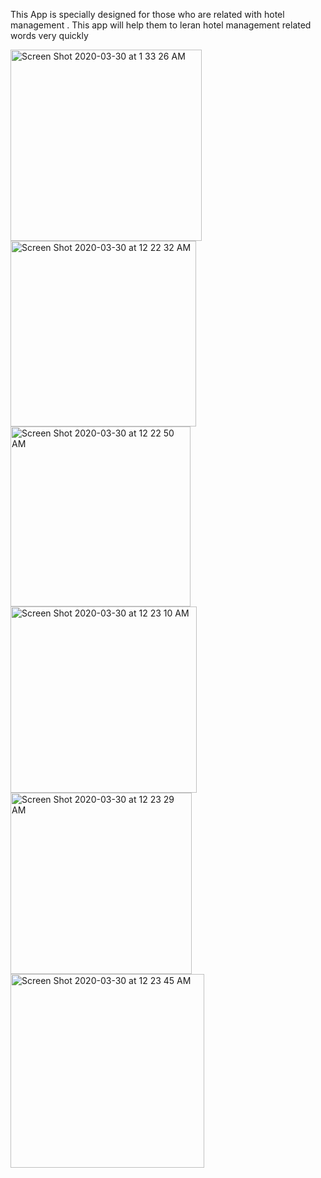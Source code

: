 This App is specially designed for those who are related with hotel management . This app will help them to leran hotel management related words very quickly


<img width="306" alt="Screen Shot 2020-03-30 at 1 33 26 AM" src="https://user-images.githubusercontent.com/59824683/77858652-8b52bb00-7226-11ea-91c9-4ed23bf6570c.png">
<img width="297" alt="Screen Shot 2020-03-30 at 12 22 32 AM" src="https://user-images.githubusercontent.com/59824683/77858187-a4a63800-7223-11ea-855e-0b54220db1dc.png">
<img width="288" alt="Screen Shot 2020-03-30 at 12 22 50 AM" src="https://user-images.githubusercontent.com/59824683/77858188-a5d76500-7223-11ea-9d03-c88901552259.png">
<img width="298" alt="Screen Shot 2020-03-30 at 12 23 10 AM" src="https://user-images.githubusercontent.com/59824683/77858189-a7089200-7223-11ea-96e7-6cf4f00161e9.png">
<img width="290" alt="Screen Shot 2020-03-30 at 12 23 29 AM" src="https://user-images.githubusercontent.com/59824683/77858193-a7a12880-7223-11ea-9fe0-b8dcf2196f5b.png">
<img width="310" alt="Screen Shot 2020-03-30 at 12 23 45 AM" src="https://user-images.githubusercontent.com/59824683/77858194-a7a12880-7223-11ea-832a-af2955ab5753.png">
